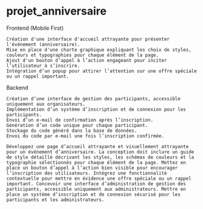 # projet_anniversaire
Frontend (Mobile First)

    Création d'une interface d'accueil attrayante pour présenter l'événement (anniversaire).
    Mise en place d'une charte graphique expliquant les choix de styles, couleurs et typographies pour chaque élément de la page.
    Ajout d'un bouton d’appel à l’action engageant pour inciter l’utilisateur à s’inscrire.
    Intégration d’un popup pour attirer l’attention sur une offre spéciale ou un rappel important.

Backend

    Création d’une interface de gestion des participants, accessible uniquement aux organisateurs.
    Implémentation d’un système d’inscription et de connexion pour les participants.
    Envoi d’un e-mail de confirmation après l’inscription.
    Génération d’un code unique pour chaque participant.
    Stockage du code généré dans la base de données.
    Envoi du code par e-mail une fois l’inscription confirmée.

    Développez une page d’accueil attrayante et visuellement attrayante pour un événement d’anniversaire. La conception doit inclure un guide de style détaillé décrivant les styles, les schémas de couleurs et la typographie sélectionnés pour chaque élément de la page. Mettez en place un bouton d’appel à l’action bien visible pour encourager l’inscription des utilisateurs. Intégrez une fonctionnalité contextuelle pour mettre en évidence une offre spéciale ou un rappel important. Concevoir une interface d’administration de gestion des participants, accessible uniquement aux administrateurs. Mettre en place un système d’inscription et de connexion sécurisé pour les participants et les administrateurs.
